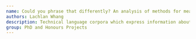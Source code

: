 ```yaml
---
name: Could you phrase that differently? An analysis of methods for measuring the similarity between technical language phrases.
authors: Lachlan Whang
description: Technical language corpora which express information about the same scenario commonly convey this information in markedly different ways. This project aims to devise methods for measuring the similarity of content in technical language corpora and evaluate the effectiveness of these methods.
group: PhD and Honours Projects
---
```

